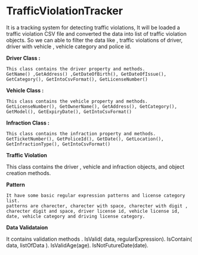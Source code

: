 # TrafficViolationTracker
It is a tracking system for detecting traffic violations, It will be loaded a traffic violation  CSV file and  converted the data into list of traffic violation objects.  So we can able to filter the data  like , traffic violations of  driver, driver with vehicle , vehicle category and police id.
 
**Driver Class :**

    This class contains the driver property and methods.
    GetName() ,GetAddress() ,GetDateOfBirth(), GetDateOfIssue(), GetCategory(), GetIntoCsvFormat(), GetLicenseNumber()
    
**Vehicle Class :**

    This class contains the vehicle property and methods.
    GetLicenseNumber(), GetOwnerName(), GetAddress(), GetCategory(), GetModel(), GetExpiryDate(), GetIntoCsvFormat()
    
**Infraction Class :**

    This class contains the infraction property and methods.
    GetTicketNumber(), GetPoliceId(), GetDate(), GetLocation(), GetInfractionType(), GetIntoCsvFormat()
    
**Traffic Violation**

   This class contains the driver , vehicle and infraction objects, and object creation methods.
   
**Pattern**

    It have some basic regular expression patterns and license category list.
    patterns are charecter, charecter with space, charecter with digit , charecter digit and space, driver license id, vehicle license id, date, vehicle category and driving license category.

**Data Validataion**

   It contains validation methods .
   IsValid( data, regularExpression).
   IsContain( data, listOfData ).
   IsValidAge(age).
   IsNotFutureDate(date).

